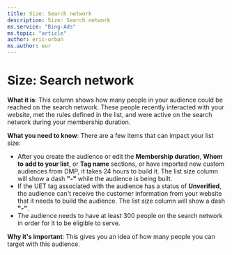 ```yaml
---
title: Size: Search network
description: Size: Search network
ms.service: "Bing-Ads"
ms.topic: "article"
author: eric-urban
ms.author: eur
---
```


# Size: Search network

**What it is**: This column shows how many people in your audience could be reached on the search network. These people recently interacted with your website, met the rules defined in the list, and were active on the search network during your membership duration.

**What you need to know**: There are a few items that can impact your list size:
- After you create the audience or edit the **Membership duration**, **Whom to add to your list**, or **Tag name** sections, or have imported new custom audiences from DMP, it takes 24 hours to build it. The list size column will show a dash **"-"** while the audience is being built.
- If the UET tag associated with the audience has a status of **Unverified**, the audience can't receive the customer information from your website that it needs to build the audience.        The list size column will show a dash **"-"**.
- The audience needs to have at least 300 people on the search network in order for it to be eligible to serve.

**Why it's important**: This gives you an idea of how many people you can target with this audience.


